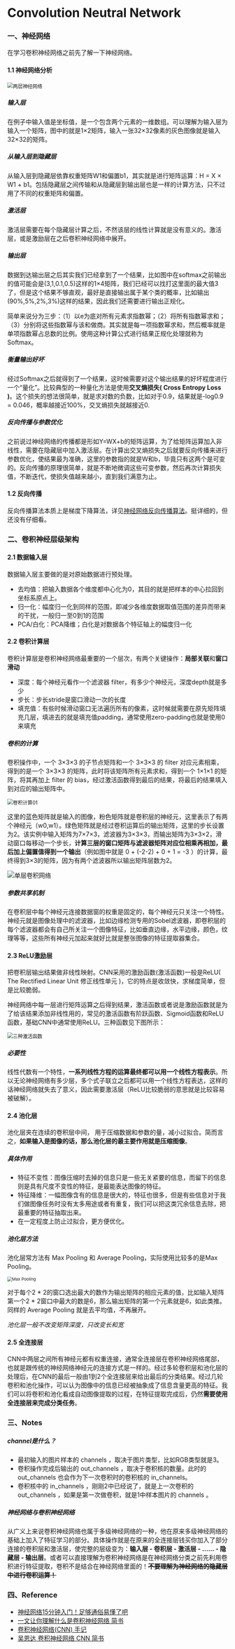 # Convolution Neutral Network

### 一、神经网络

在学习卷积神经网络之前先了解一下神经网络。

#### 1.1 神经网络分析

<img src=".\img\两层神经网络.jpg" alt="两层神经网络" style="zoom: 80%;" />

##### 输入层

在例子中输入值是坐标值，是一个包含两个元素的一维数组。可以理解为输入层为输入一个矩阵，图中的就是1×2矩阵，输入一张32×32像素的灰色图像就是输入32×32的矩阵。

##### 从输入层到隐藏层

从输入层到隐藏层依靠权重矩阵W1和偏置b1，其实就是进行矩阵运算：H = X × W1 + b1。包括隐藏层之间传输和从隐藏层到输出层也是一样的计算方法，只不过用了不同的权重矩阵和偏置。

##### 激活层

激活层需要在每个隐藏层计算之后，不然该层的线性计算就是没有意义的。激活层，或是激励层在之后卷积神经网络中展开。

##### 输出层

数据到达输出层之后其实我们已经拿到了一个结果，比如图中在softmax之前输出的值可能会是(3,1,0.1,0.5)这样的1×4矩阵，我们已经可以找打这里面的最大值3了，但是这个结果不够直观，最好是直接输出属于某个类的概率，比如输出(90%,5%,2%,3%)这样的结果，因此我们还需要进行输出正规化。

简单来说分为三步：（1）以e为底对所有元素求指数幂；（2）将所有指数幂求和；（3）分别将这些指数幂与该和做商。其实就是每一项指数幂求和，然后概率就是单项指数幂占总数的比例。使用这种计算公式进行结果正规化处理就称为Softmax。

##### 衡量输出好坏

经过Softmax之后就得到了一个结果，这时候需要对这个输出结果的好坏程度进行一个“量化”。比较典型的一种量化方法是使用**交叉熵损失( Cross Entropy Loss )**。这个损失的想法很简单，就是求对数的负数，比如对于0.9，结果就是-log0.9 = 0.046，概率越接近100%，交叉熵损失就越接近0.

##### 反向传播与参数优化

之前说过神经网络的传播都是形如Y=WX+b的矩阵运算，为了给矩阵运算加入非线性，需要在隐藏层中加入激活层。在计算出交叉熵损失之后就要反向传播来进行参数优化，使结果最为准确，这里的参数指的就是W和b，毕竟只有这两个是可变的。反向传播的原理很简单，就是不断地微调这些可变参数，然后再次计算损失值，不断迭代，使损失值越来越小，直到我们满意为止。

#### 1.2 反向传播

反向传播算法本质上是梯度下降算法，详见[神经网络反向传播算法](https://zhuanlan.zhihu.com/p/25609953)。挺详细的，但还没有仔细看。

### 二、卷积神经层级架构

#### 2.1 数据输入层

数据输入层主要做的是对原始数据进行预处理。

* 去均值：把输入数据各个维度都中心化为0，其目的就是把样本的中心拉回到坐标系原点上。
* 归一化：幅度归一化到同样的范围，即减少各维度数据取值范围的差异而带来的干扰，一般归一至0到1的范围
* PCA/白化：PCA降维；白化是对数据各个特征轴上的幅度归一化

#### 2.2 卷积计算层

卷积计算层是卷积神经网络最重要的一个层次，有两个关键操作：**局部关联**和**窗口滑动**

* 深度：每个神经元看作一个滤波器 filter，有多少个神经元，深度depth就是多少
* 步长：步长stride是窗口滑动一次的长度
* 填充值：有些时候滑动窗口无法遍历所有的像素，这时候就需要在原先矩阵填充几层，填进去的就是填充值padding，通常使用zero-padding也就是使用0来填充

##### 卷积的计算

卷积操作中，一个 3×3×3 的子节点矩阵和一个 3×3×3 的 filter 对应元素相乘，得到的是一个 3×3×3 的矩阵，此时将该矩阵所有元素求和，得到一个 1×1×1 的矩阵，将其再加上 filter 的 bias，经过激活函数得到最后的结果，将最后的结果填入到对应的输出矩阵中。

<img src=".\img\卷积计算01.jpg" alt="卷积计算01" style="zoom:80%;" />

这里的蓝色矩阵就是输入的图像，粉色矩阵就是卷积层的神经元，这里表示了有两个神经元（w0,w1）。绿色矩阵就是经过卷积运算后的输出矩阵，这里的步长设置为2。该实例中输入矩阵为7×7×3，滤波器为3×3×3，而输出矩阵为3×3×2，滑动窗口每移动一个步长，**计算三层的窗口矩阵与滤波器矩阵对应位相乘再相加，最后加上偏置值得到一个输出**（例如图中就是 0 + (-2-2) + 0 + 1 = -3 ）的计算，最终得到3×3的矩阵，因为有两个滤波器所以输出矩阵层数为2。

<img src="E:\李云昊\国科\computer-vision\notes\img\单层卷积网络.jpg" alt="单层卷积网络"  />

##### 参数共享机制

在卷积层中每个神经元连接数据窗的权重是固定的，每个神经元只关注一个特性。神经元就是图像处理中的滤波器，比如边缘检测专用的Sobel滤波器，即卷积层的每个滤波器都会有自己所关注一个图像特征，比如垂直边缘，水平边缘，颜色，纹理等等，这些所有神经元加起来就好比就是整张图像的特征提取器集合。

#### 2.3 ReLU激励层

把卷积层输出结果做非线性映射。CNN采用的激励函数(激活函数)一般是ReLU( The Rectified Linear Unit 修正线性单元 )，它的特点是收敛快，求梯度简单，但是比较脆弱。

神经网络中每一层进行矩阵运算之后得到结果，激活函数或者说是激励函数就是为了给该结果添加非线性用的，常见的激活函数有阶跃函数、Sigmoid函数和ReLU函数，基础CNN中通常使用ReLU。三种函数见下图所示：

<img src=".\img\激活函数.jpg" alt="三种激活函数" style="zoom:80%;" />

##### 必要性

线性代数有一个特性，**一系列线性方程的运算最终都可以用一个线性方程表示**。所以无论神经网络有多少层，多个式子联立之后都可以用一个线性方程表达，这样的话神经网络就失去了意义，因此需要激活层（ReLU比较脆弱的意思就是比较容易被破解）。

#### 2.4 池化层

池化层夹在连续的卷积层中间， 用于压缩数据和参数的量，减小过拟合。简而言之，**如果输入是图像的话，那么池化层的最主要作用就是压缩图像**。

##### 具体作用

* 特征不变性：图像压缩时去掉的信息只是一些无关紧要的信息，而留下的信息则是具有尺度不变性的特征，是最能表达图像的特征。
* 特征降维：一幅图像含有的信息是很大的，特征也很多，但是有些信息对于我们做图像任务时没有太多用途或者有重复，我们可以把这类冗余信息去除，把最重要的特征抽取出来。
* 在一定程度上防止过拟合，更方便优化。

##### 池化层方法

池化层常方法有 Max Pooling 和 Average Pooling，实际使用比较多的是Max Pooling。

<img src=".\img\max pooling.jpg" alt="Max Pooling" style="zoom:67%;" />

对于每个2 * 2的窗口选出最大的数作为输出矩阵的相应元素的值，比如输入矩阵第一个2 * 2窗口中最大的数是6，那么输出矩阵的第一个元素就是6，如此类推。同样的 Average Pooling 就是去平均值，不再展开。

*池化层一般不改变矩阵深度，只改变长和宽*

#### 2.5 全连接层

CNN中两层之间所有神经元都有权重连接，通常全连接层在卷积神经网络尾部，也就是跟传统的神经网络神经元的连接方式是一样的。经过多轮卷积层和池化层的处理后，在CNN的最后一般由1到2个全连接层来给出最后的分类结果。经过几轮卷积和池化操作，可以认为图像中的信息已经被抽象成了信息含量更高的特征。我们可以将卷积和池化看成自动图像提取的过程，在特征提取完成后，仍然**需要使用全连接层来完成分类任务**。

### 三、Notes

##### channel是什么？

* 最初输入的图片样本的 channels ，取决于图片类型，比如RGB类型就是3。
* 卷积操作完成后输出的 out_channels ，取决于卷积核的数量。此时的 out_channels 也会作为下一次卷积时的卷积核的 in_channels。
* 卷积核中的 in_channels ，刚刚2中已经说了，就是上一次卷积的 out_channels ，如果是第一次做卷积，就是1中样本图片的 channels 。

##### 神经网络与卷积神经网络

从广义上来说卷积神经网络也属于多级神经网络的一种，他在原来多级神经网络的基础上加入了特征学习的部分。具体操作就是在原来的全连接层钱买你加入了部分连接的卷积层和激活层，使完整的层级变为：**输入层 - 卷积层 - 激活层 - …… - 隐藏层 - 输出层**。或者可以直接理解为卷积神经网络是在神经网络分类之前先利用卷积进行特征提取，卷积不是结合在神经网络里面的！**~~不要理解为神经网络的隐藏层中进行卷积运算！~~**

### 四、Reference

* [神经网络15分钟入门！足够通俗易懂了吧](https://zhuanlan.zhihu.com/p/65472471)
* [一文让你理解什么是卷积神经网络  简书](https://www.jianshu.com/p/191d1e21f7ed)
* [卷积神经网络(CNN)  手记](https://www.imooc.com/article/68983)
* [吴恩达 卷积神经网络 CNN  简书](https://www.jianshu.com/p/da0db799a681)
